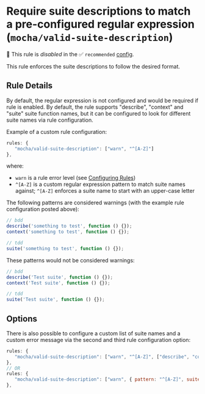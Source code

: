 # Require suite descriptions to match a pre-configured regular expression (`mocha/valid-suite-description`)

🚫 This rule is _disabled_ in the ✅ `recommended` [config](https://github.com/lo1tuma/eslint-plugin-mocha#configs).

<!-- end auto-generated rule header -->

This rule enforces the suite descriptions to follow the desired format.

## Rule Details

By default, the regular expression is not configured and would be required if rule is enabled.
By default, the rule supports "describe", "context" and "suite" suite function names, but it can be configured to look for different suite names via rule configuration.

Example of a custom rule configuration:

```js
rules: {
   "mocha/valid-suite-description": ["warn", "^[A-Z]"]
},
```

where:

- `warn` is a rule error level (see [Configuring Rules](http://eslint.org/docs/user-guide/configuring#configuring-rules))
- `^[A-Z]` is a custom regular expression pattern to match suite names against; `^[A-Z]` enforces a suite name to start with an upper-case letter

The following patterns are considered warnings (with the example rule configuration posted above):

```js
// bdd
describe('something to test', function () {});
context('something to test', function () {});

// tdd
suite('something to test', function () {});
```

These patterns would not be considered warnings:

```js
// bdd
describe('Test suite', function () {});
context('Test suite', function () {});

// tdd
suite('Test suite', function () {});
```

## Options

There is also possible to configure a custom list of suite names and a custom error message via the second and third rule configuration option:

```js
rules: {
   "mocha/valid-suite-description": ["warn", "^[A-Z]", ["describe", "context", "suite", "mysuitename"], "custom error message"]
},
// OR
rules: {
   "mocha/valid-suite-description": ["warn", { pattern: "^[A-Z]", suiteNames: ["describe", "context", "suite", "mysuitename"], message: "custom error message" }]
},
```
